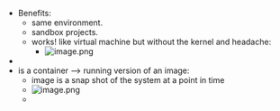 - Benefits:
	- same environment.
	- sandbox projects.
	- works! like virtual machine but without the kernel and headache:
		- ![image.png](../assets/image_1680738048281_0.png)
-
- is a container --> running version of an image:
	- image is a snap shot  of the system at a point in time
	- ![image.png](../assets/image_1680738262180_0.png)
	-